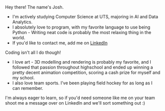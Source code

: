 Hey there! The name's Josh.

- I'm actively studying Computer Science at UTS, majoring in AI and Data Analytics.
- I absolutely love to program, with my favorite language to use being Python - Writing neat code is probably the most relaxing thing in the world.
- If you'd like to contact me, add me on [LinkedIn](https://www.linkedin.com/in/joshua-djordjevic-b67a2a26b/)

Coding isn't all I do though!
- I love art - 3D modelling and rendering is probably my favorite, and I followed that passion throughout highschool and ended up winning a pretty decent animation competition, scoring a cash prize for myself and my school.
- I also love team sports. I've been playing field hockey for as long as I can remember.

I'm always eager to learn, so if you'd need someone like me on your team shoot me a message over on LinkedIn and we'll sort something out :)
